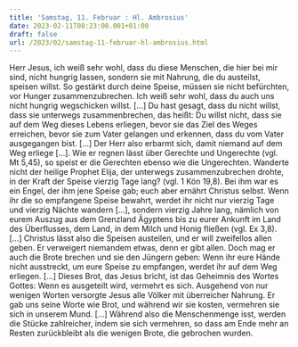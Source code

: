 ```yaml
---
title: 'Samstag, 11. Februar : Hl. Ambrosius'
date: 2023-02-11T08:23:00.001+01:00
draft: false
url: /2023/02/samstag-11-februar-hl-ambrosius.html
---
```


Herr Jesus, ich weiß sehr wohl, dass du diese Menschen, die hier bei mir sind, nicht hungrig lassen, sondern sie mit Nahrung, die du austeilst, speisen willst. So gestärkt durch deine Speise, müssen sie nicht befürchten, vor Hunger zusammenzubrechen. Ich weiß sehr wohl, dass du auch uns nicht hungrig wegschicken willst. \[…\] Du hast gesagt, dass du nicht willst, dass sie unterwegs zusammenbrechen, das heißt: Du willst nicht, dass sie auf dem Weg dieses Lebens erliegen, bevor sie das Ziel des Weges erreichen, bevor sie zum Vater gelangen und erkennen, dass du vom Vater ausgegangen bist. \[…\] Der Herr also erbarmt sich, damit niemand auf dem Weg erliege \[…\]. Wie er regnen lässt über Gerechte und Ungerechte (vgl. Mt 5,45), so speist er die Gerechten ebenso wie die Ungerechten. Wanderte nicht der heilige Prophet Elija, der unterwegs zusammenzubrechen drohte, in der Kraft der Speise vierzig Tage lang? (vgl. 1 Kön 19,8). Bei ihm war es ein Engel, der ihm jene Speise gab; euch aber ernährt Christus selbst. Wenn ihr die so empfangene Speise bewahrt, werdet ihr nicht nur vierzig Tage und vierzig Nächte wandern \[…\], sondern vierzig Jahre lang, nämlich von eurem Auszug aus dem Grenzland Ägyptens bis zu eurer Ankunft im Land des Überflusses, dem Land, in dem Milch und Honig fließen (vgl. Ex 3,8). \[…\] Christus lässt also die Speisen austeilen, und er will zweifellos allen geben. Er verweigert niemandem etwas, denn er gibt allen. Doch mag er auch die Brote brechen und sie den Jüngern geben: Wenn ihr eure Hände nicht ausstreckt, um eure Speise zu empfangen, werdet ihr auf dem Weg erliegen. \[…\] Dieses Brot, das Jesus bricht, ist das Geheimnis des Wortes Gottes: Wenn es ausgeteilt wird, vermehrt es sich. Ausgehend von nur wenigen Worten versorgte Jesus alle Völker mit überreicher Nahrung. Er gab uns seine Worte wie Brot, und während wir sie kosten, vermehren sie sich in unserem Mund. \[…\] Während also die Menschenmenge isst, werden die Stücke zahlreicher, indem sie sich vermehren, so dass am Ende mehr an Resten zurückbleibt als die wenigen Brote, die gebrochen wurden.